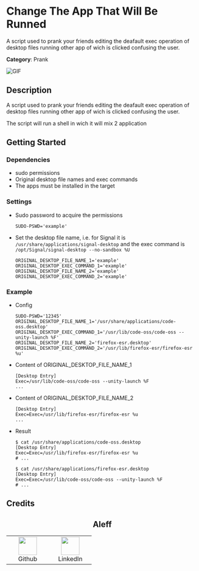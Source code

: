 # Change The App That Will Be Runned

A script used to prank your friends editing the deafault exec operation of desktop files running other app of wich is clicked confusing the user.

**Category**: Prank

![GIF](https://i.ibb.co/MfqrBQ7/Change-The-App-That-Will-Be-Runned.gif)

## Description

A script used to prank your friends editing the deafault exec operation of desktop files running other app of wich is clicked confusing the user.

The script will run a shell in wich it will mix 2 application

## Getting Started

### Dependencies

* sudo permissions
* Original desktop file names and exec commands
* The apps must be installed in the target

### Settings

- Sudo password to acquire the permissions

  ```shell
  SUDO-PSWD='example'
  ```

- Set the desktop file name, i.e. for Signal it is `/usr/share/applications/signal-desktop` and the exec command is `/opt/Signal/signal-desktop --no-sandbox %U`

  ```shell
  ORIGINAL_DESKTOP_FILE_NAME_1='example'
  ORIGINAL_DESKTOP_EXEC_COMMAND_1='example'
  ORIGINAL_DESKTOP_FILE_NAME_2='example'
  ORIGINAL_DESKTOP_EXEC_COMMAND_2='example'
  ```

### Example

- Config

  ```shell
  SUDO-PSWD='12345'
  ORIGINAL_DESKTOP_FILE_NAME_1='/usr/share/applications/code-oss.desktop'
  ORIGINAL_DESKTOP_EXEC_COMMAND_1='/usr/lib/code-oss/code-oss --unity-launch %F'
  ORIGINAL_DESKTOP_FILE_NAME_2='firefox-esr.desktop'
  ORIGINAL_DESKTOP_EXEC_COMMAND_2='/usr/lib/firefox-esr/firefox-esr %u'
  ```

- Content of ORIGINAL_DESKTOP_FILE_NAME_1

  ```plaintext
  [Desktop Entry]
  Exec=/usr/lib/code-oss/code-oss --unity-launch %F
  ...
  ```

- Content of ORIGINAL_DESKTOP_FILE_NAME_2

  ```plaintext
  [Desktop Entry]
  Exec=Exec=/usr/lib/firefox-esr/firefox-esr %u
  ...
  ```

- Result

  ```shell
  $ cat /usr/share/applications/code-oss.desktop
  [Desktop Entry]
  Exec=Exec=/usr/lib/firefox-esr/firefox-esr %u
  # ...

  $ cat /usr/share/applications/firefox-esr.desktop
  [Desktop Entry]
  Exec=Exec=/usr/lib/code-oss/code-oss --unity-launch %F
  # ...
  ```

## Credits

<h2 align="center">Aleff</h2>
<div align=center>
<table>
  <tr>
    <td align="center" width="96">
      <a href="https://github.com/aleff-github">
        <img src=https://github.com/aleff-github/aleff-github/blob/main/img/github.png?raw=true width="48" height="48" />
      </a>
      <br>Github
    </td>
    <td align="center" width="96">
      <a href="https://www.linkedin.com/in/alessandro-greco-aka-aleff/">
        <img src=https://github.com/aleff-github/aleff-github/blob/main/img/linkedin.png?raw=true width="48" height="48" />
      </a>
      <br>LinkedIn
    </td>
  </tr>
</table>
</div>
